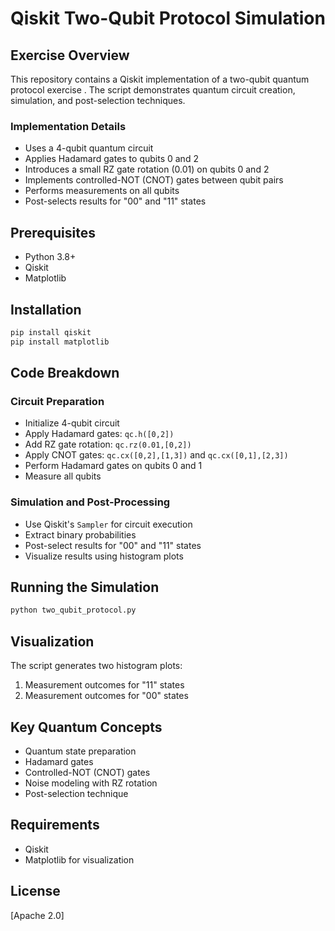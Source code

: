 # Qiskit Two-Qubit Protocol Simulation

## Exercise Overview

This repository contains a Qiskit implementation of a two-qubit quantum protocol exercise . The script demonstrates quantum circuit creation, simulation, and post-selection techniques.

### Implementation Details

- Uses a 4-qubit quantum circuit
- Applies Hadamard gates to qubits 0 and 2
- Introduces a small RZ gate rotation (0.01) on qubits 0 and 2
- Implements controlled-NOT (CNOT) gates between qubit pairs
- Performs measurements on all qubits
- Post-selects results for "00" and "11" states

## Prerequisites

- Python 3.8+
- Qiskit
- Matplotlib

## Installation

```bash
pip install qiskit
pip install matplotlib
```

## Code Breakdown

### Circuit Preparation
- Initialize 4-qubit circuit
- Apply Hadamard gates: `qc.h([0,2])`
- Add RZ gate rotation: `qc.rz(0.01,[0,2])`
- Apply CNOT gates: `qc.cx([0,2],[1,3])` and `qc.cx([0,1],[2,3])`
- Perform Hadamard gates on qubits 0 and 1
- Measure all qubits

### Simulation and Post-Processing
- Use Qiskit's `Sampler` for circuit execution
- Extract binary probabilities
- Post-select results for "00" and "11" states
- Visualize results using histogram plots

## Running the Simulation

```bash
python two_qubit_protocol.py
```

## Visualization

The script generates two histogram plots:
1. Measurement outcomes for "11" states
2. Measurement outcomes for "00" states

## Key Quantum Concepts

- Quantum state preparation
- Hadamard gates
- Controlled-NOT (CNOT) gates
- Noise modeling with RZ rotation
- Post-selection technique

## Requirements

- Qiskit
- Matplotlib for visualization

## License

[Apache 2.0]
```

